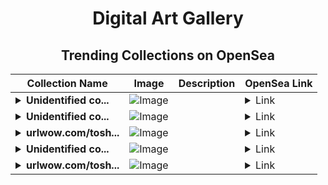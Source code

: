 <div align="center">

# Digital Art Gallery

## Trending Collections on OpenSea

| Collection Name                       | Image                                                                                     | Description                       | OpenSea Link                                                                                          |
|---------------------------------------|-------------------------------------------------------------------------------------------|-----------------------------------|--------------------------------------------------------------------------------------------------------|
| **<details><summary>Unidentified co...</summary>Unidentified contract 757ad9df-2303-47f6-b70f-2ddfbe4e4a57</details>** | ![Image](https://i.seadn.io/s/raw/files/7bcffd5e974c148aaba93cda878384a5.png?w=500&auto=format?w=200&auto=format) |  | <details><summary>Link</summary>[Unidentified contract 757ad9df-2303-47f6-b70f-2ddfbe4e4a57](https://opensea.io/collection/unidentified-contract-757ad9df-2303-47f6-b70f-2ddf)</details> |
| **<details><summary>Unidentified co...</summary>Unidentified contract 53b21668-abd6-4629-a578-14cbb043a7cc</details>** | ![Image](https://i.seadn.io/s/raw/files/7bcffd5e974c148aaba93cda878384a5.png?w=500&auto=format?w=200&auto=format) |  | <details><summary>Link</summary>[Unidentified contract 53b21668-abd6-4629-a578-14cbb043a7cc](https://opensea.io/collection/unidentified-contract-53b21668-abd6-4629-a578-14cb)</details> |
| **<details><summary>urlwow.com/tosh...</summary>urlwow.com/toshi $TOSHI DROP</details>** | ![Image](https://i.seadn.io/s/raw/files/8f6d80ffcbaf7f5266131652fd05468d.jpg?w=500&auto=format?w=200&auto=format) |  | <details><summary>Link</summary>[urlwow.com/toshi $TOSHI DROP](https://opensea.io/collection/urlwow-com-toshi-toshi-drop-656)</details> |
| **<details><summary>Unidentified co...</summary>Unidentified contract 40dd4de4-3fab-419c-945d-33f8c54bde17</details>** | ![Image](https://i.seadn.io/s/raw/files/7bcffd5e974c148aaba93cda878384a5.png?w=500&auto=format?w=200&auto=format) |  | <details><summary>Link</summary>[Unidentified contract 40dd4de4-3fab-419c-945d-33f8c54bde17](https://opensea.io/collection/unidentified-contract-40dd4de4-3fab-419c-945d-33f8)</details> |
| **<details><summary>urlwow.com/tosh...</summary>urlwow.com/toshi $TOSHI DROP</details>** | ![Image](https://i.seadn.io/s/raw/files/8f6d80ffcbaf7f5266131652fd05468d.jpg?w=500&auto=format?w=200&auto=format) |  | <details><summary>Link</summary>[urlwow.com/toshi $TOSHI DROP](https://opensea.io/collection/urlwow-com-toshi-toshi-drop-655)</details> |

</div>